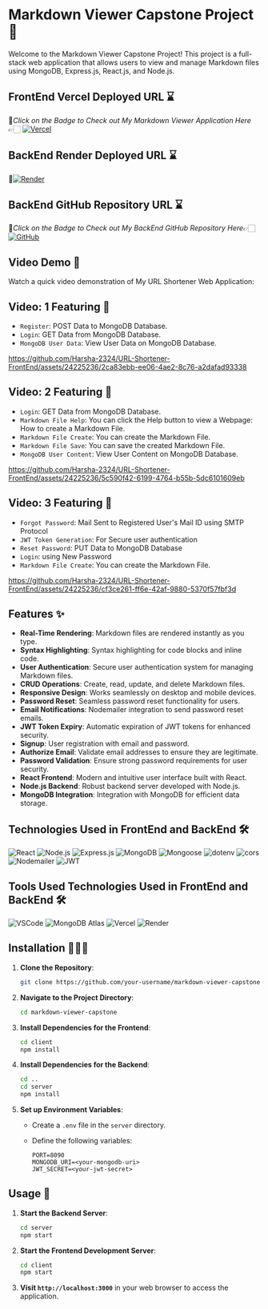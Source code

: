 # Markdown Viewer Capstone Project 🚀

Welcome to the Markdown Viewer Capstone Project! This project is a full-stack web application that allows users to view and manage Markdown files using MongoDB, Express.js, React.js, and Node.js.

## FrontEnd Vercel Deployed URL ⌛

🔸*Click on the Badge to Check out My Markdown Viewer Application Here*👉🏻 [![Vercel](https://img.shields.io/badge/Vercel-000000?style=for-the-badge&logo=vercel&logoColor=white)
](https://capstone-markdown-viewer-front-end.vercel.app)

## BackEnd Render Deployed URL ⌛
🔸[![Render](https://img.shields.io/badge/Render-%46E3B7.svg?style=for-the-badge&logo=render&logoColor=white)](https://capstone-markdown-viewer-backend-n5eh.onrender.com)

## BackEnd GitHub Repository URL ⌛
🔸*Click on the Badge to Check out My BackEnd GitHub Repository Here*👉🏻[![GitHub](https://img.shields.io/badge/github-%23121011.svg?style=for-the-badge&logo=github&logoColor=white)](https://github.com/Harsha-2324/Capstone_Markdown_Viewer_BackEnd.git)

## Video Demo 🎥

Watch a quick video demonstration of My URL Shortener Web Application:

## **Video: 1 Featuring** 🎥
   - `Register`: POST Data to MongoDB Database.
   - `Login`: GET Data from MongoDB Database.
   - `MongoDB User Data`: View User Data on MongoDB Database.
  
https://github.com/Harsha-2324/URL-Shortener-FrontEnd/assets/24225236/2ca83ebb-ee06-4ae2-8c76-a2dafad93338


## **Video: 2 Featuring** 🎥
   - `Login`: GET Data from MongoDB Database.
   - `Markdown File Help`: You can click the Help button to view a Webpage: How to create a Markdown File.
   - `Markdown File Create`: You can create the Markdown File.
   - `Markdown File Save`: You can save the created Markdown File.
   - `MongoDB User Content`: View User Content on MongoDB Database.

https://github.com/Harsha-2324/URL-Shortener-FrontEnd/assets/24225236/5c590f42-6199-4764-b55b-5dc6101609eb


## **Video: 3 Featuring** 🎥
   - `Forgot Password`: Mail Sent to Registered User's Mail ID using SMTP Protocol
   - `JWT Token Generation`: For Secure user authentication
   - `Reset Password`: PUT Data to MongoDB Database
   - `Login`: using New Password
   - `Markdown File Create`: You can create the Markdown File.

https://github.com/Harsha-2324/URL-Shortener-FrontEnd/assets/24225236/cf3ce261-ff6e-42af-9880-5370f57fbf3d


## Features ✨

- **Real-Time Rendering**: Markdown files are rendered instantly as you type.
- **Syntax Highlighting**: Syntax highlighting for code blocks and inline code.
- **User Authentication**: Secure user authentication system for managing Markdown files.
- **CRUD Operations**: Create, read, update, and delete Markdown files.
- **Responsive Design**: Works seamlessly on desktop and mobile devices.
- **Password Reset**: Seamless password reset functionality for users.
- **Email Notifications**: Nodemailer integration to send password reset emails.
- **JWT Token Expiry**: Automatic expiration of JWT tokens for enhanced security.
- **Signup**: User registration with email and password.
- **Authorize Email**: Validate email addresses to ensure they are legitimate.
- **Password Validation**: Ensure strong password requirements for user security.
- **React Frontend**: Modern and intuitive user interface built with React.
- **Node.js Backend**: Robust backend server developed with Node.js.
- **MongoDB Integration**: Integration with MongoDB for efficient data storage.

## Technologies Used in FrontEnd and BackEnd 🛠️

![React](https://img.shields.io/badge/React-61DAFB?style=for-the-badge&logo=react&logoColor=white)
![Node.js](https://img.shields.io/badge/Node.js-43853D?style=for-the-badge&logo=node.js&logoColor=white)
![Express.js](https://img.shields.io/badge/Express.js-000000?style=for-the-badge&logo=express&logoColor=white)
![MongoDB](https://img.shields.io/badge/MongoDB-4EA94B?style=for-the-badge&logo=mongodb&logoColor=white)
![Mongoose](https://img.shields.io/badge/Mongoose-880000?style=for-the-badge&logo=mongoose&logoColor=white)
![dotenv](https://img.shields.io/badge/dotenv-007A88?style=for-the-badge&logo=dotenv&logoColor=white)
![cors](https://img.shields.io/badge/cors-1572B6?style=for-the-badge&logo=cors&logoColor=white)
![Nodemailer](https://img.shields.io/badge/Nodemailer-339933?style=for-the-badge&logo=nodemailer&logoColor=white)
![JWT](https://img.shields.io/badge/JWT-000000?style=for-the-badge&logo=json-web-tokens&logoColor=white)


## Tools Used Technologies Used in FrontEnd and BackEnd 🛠️

![VSCode](https://img.shields.io/badge/VSCode-007ACC?style=for-the-badge&logo=visual-studio-code&logoColor=white)
![MongoDB Atlas](https://img.shields.io/badge/MongoDB%20Atlas-4DB33D?style=for-the-badge&logo=mongodb&logoColor=white)
![Vercel](https://img.shields.io/badge/Vercel-000000?style=for-the-badge&logo=vercel&logoColor=white)
![Render](https://img.shields.io/badge/Render-000000?style=for-the-badge&logo=render&logoColor=white)

## Installation 🧑🏻‍💻

1. **Clone the Repository**:

   ```bash
   git clone https://github.com/your-username/markdown-viewer-capstone.git
   ```

2. **Navigate to the Project Directory**:

   ```bash
   cd markdown-viewer-capstone
   ```

3. **Install Dependencies for the Frontend**:

   ```bash
   cd client
   npm install
   ```

4. **Install Dependencies for the Backend**:

   ```bash
   cd ..
   cd server
   npm install
   ```

5. **Set up Environment Variables**:

   - Create a `.env` file in the `server` directory.
   - Define the following variables:

     ```plaintext
     PORT=8090
     MONGODB_URI=<your-mongodb-uri>
     JWT_SECRET=<your-jwt-secret>
     ```

## Usage 🚀

1. **Start the Backend Server**:

   ```bash
   cd server
   npm start
   ```

2. **Start the Frontend Development Server**:

   ```bash
   cd client
   npm start
   ```

3. **Visit `http://localhost:3000`** in your web browser to access the application.